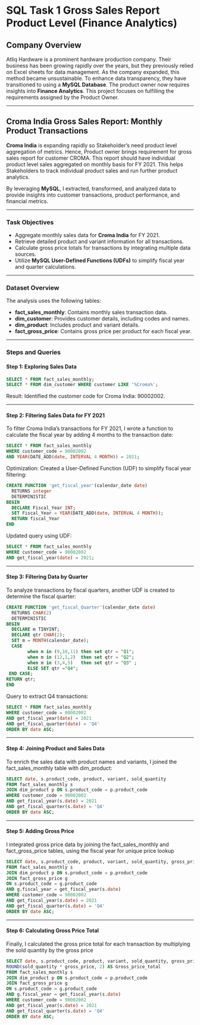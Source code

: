 # SQL Task 1 Gross Sales Report Product Level (Finance Analytics)

## Company Overview

Atliq Hardware is a prominent hardware production company. Their business has been growing rapidly over the years, but they previously relied on Excel sheets for data management. As the company expanded, this method became unsustainable. To enhance data transparency, they have transitioned to using a **MySQL Database**. The product owner now requires insights into **Finance Analytics**. This project focuses on fulfilling the requirements assigned by the Product Owner.

---

##  Croma India Gross Sales Report: Monthly Product Transactions

**Croma India** is expanding rapidly so Stakeholder’s need product level aggregation of metrics. Hence, Product owner brings requirement for gross sales report for customer CROMA. This report should have individual product level sales aggregated on monthly basis for FY 2021. This helps Stakeholders to track individual product sales and run further product analytics.

By leveraging **MySQL**, I extracted, transformed, and analyzed data to provide insights into customer transactions, product performance, and financial metrics.


---

### Task Objectives

- Aggregate monthly sales data for **Croma India** for FY 2021.
- Retrieve detailed product and variant information for all transactions.
- Calculate gross price totals for transactions by integrating multiple data sources.
- Utilize **MySQL User-Defined Functions (UDFs)** to simplify fiscal year and quarter calculations.

---

### Dataset Overview

The analysis uses the following tables:

- **fact_sales_monthly**: Contains monthly sales transaction data.
- **dim_customer**: Provides customer details, including codes and names.
- **dim_product**: Includes product and variant details.
- **fact_gross_price**: Contains gross price per product for each fiscal year.

---

### Steps and Queries


#### Step 1: Exploring Sales Data

```sql
SELECT * FROM fact_sales_monthly;
SELECT * FROM dim_customer WHERE customer LIKE '%Croma%';
```

Result: Identified the customer code for Croma India: 90002002.

---

#### Step 2: Filtering Sales Data for FY 2021

To filter Croma India’s transactions for FY 2021, I wrote a function
to calculate the fiscal year by adding 4 months to the transaction date:

```sql
SELECT * FROM fact_sales_monthly 
WHERE customer_code = 90002002 
AND YEAR(DATE_ADD(date, INTERVAL 4 MONTH)) = 2021;
```

Optimization: Created a User-Defined Function (UDF) to simplify fiscal year filtering:

```sql
CREATE FUNCTION 'get_fiscal_year'(calendar_date date)
  RETURNS integer
  DETERMINISTIC
BEGIN
  DECLARE Fiscal_Year INT;
  SET Fiscal_Year = YEAR(DATE_ADD(date, INTERVAL 4 MONTH));
  RETURN fiscal_Year
END
```

Updated query using UDF:

```sql
SELECT * FROM fact_sales_monthly 
WHERE customer_code = 90002002 
AND get_fiscal_year(date) = 2021;
```

---

#### Step 3: Filtering Data by Quarter

To analyze transactions by fiscal quarters, another UDF is created to determine the fiscal quarter:

```sql
CREATE FUNCTION 'get_fiscal_Quarter'(calendar_date date)
  RETURNS CHAR(2)
  DETERMINISTIC
BEGIN
  DECLARE m TINYINT;
  DECLARE qtr CHAR(2);
  SET m = MONTH(calendar_date);
  CASE
        when m in (9,10,11) then set qtr = "Q1";
        when m in (12,1,2)  then set qtr = "Q2";
        when m in (3,4,5)   then set qtr = "Q3" ;
        ELSE SET qtr ="Q4";
 END CASE;
RETURN qtr;
END
```


Query to extract Q4 transactions:

```sql
SELECT * FROM fact_sales_monthly 
WHERE customer_code = 90002002 
AND get_fiscal_year(date) = 2021 
AND get_fiscal_quarter(date) = 'Q4'
ORDER BY date ASC;
```
---

#### Step 4: Joining Product and Sales Data

To enrich the sales data with product names and variants, I joined the fact_sales_monthly table with dim_product:

```sql
SELECT date, s.product_code, product, variant, sold_quantity
FROM fact_sales_monthly s
JOIN dim_product p ON s.product_code = p.product_code
WHERE customer_code = 90002002 
AND get_fiscal_year(s.date) = 2021 
AND get_fiscal_quarter(s.date) = 'Q4'
ORDER BY date ASC;
```

---

#### Step 5: Adding Gross Price

I integrated gross price data by joining the fact_sales_monthly and fact_gross_price tables, using the fiscal year for unique price lookup

```sql
SELECT date, s.product_code, product, variant, sold_quantity, gross_price
FROM fact_sales_monthly s
JOIN dim_product p ON s.product_code = p.product_code
JOIN fact_gross_price g 
ON s.product_code = g.product_code 
AND g.fiscal_year = get_fiscal_year(s.date)
WHERE customer_code = 90002002 
AND get_fiscal_year(s.date) = 2021 
AND get_fiscal_quarter(s.date) = 'Q4'
ORDER BY date ASC;
```
---

#### Step 6: Calculating Gross Price Total

Finally, I calculated the gross price total for each transaction by multiplying the sold quantity by the gross price

```sql
SELECT date, s.product_code, product, variant, sold_quantity, gross_price, 
ROUND(sold_quantity * gross_price, 2) AS Gross_price_total
FROM fact_sales_monthly s
JOIN dim_product p ON s.product_code = p.product_code
JOIN fact_gross_price g 
ON s.product_code = g.product_code 
AND g.fiscal_year = get_fiscal_year(s.date)
WHERE customer_code = 90002002 
AND get_fiscal_year(s.date) = 2021 
AND get_fiscal_quarter(s.date) = 'Q4'
ORDER BY date ASC;
```
  
